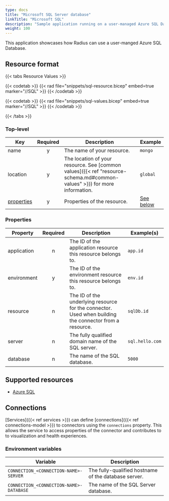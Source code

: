 ```yaml
---
type: docs
title: "Microsoft SQL Server database"
linkTitle: "Microsoft SQL"
description: "Sample application running on a user-managed Azure SQL Database"
weight: 100
---
```


This application showcases how Radius can use a user-manged Azure SQL Database.

## Resource format

{{< tabs Resource Values >}}

{{< codetab >}}
{{< rad file="snippets/sql-resource.bicep" embed=true marker="//SQL" >}}
{{< /codetab >}}

{{< codetab >}}
{{< rad file="snippets/sql-values.bicep" embed=true marker="//SQL" >}}
{{< /codetab >}}

{{< /tabs >}}

### Top-level

| Key  | Required | Description | Example |
|------|:--------:|-------------|---------|
| name | y | The name of your resource. | `mongo`
| location | y | The location of your resource. See [common values]({{< ref "resource-schema.md#common-values" >}}) for more information. | `global`
| [properties](#properties) | y | Properties of the resource. | [See below](#properties)

### Properties

| Property | Required | Description | Example(s) |
|----------|:--------:|-------------|------------|
| application | n | The ID of the application resource this resource belongs to. | `app.id`
| environment | y | The ID of the environment resource this resource belongs to. | `env.id`
| resource  | n | The ID of the underlying resource for the connector. Used when building the connector from a resource. | `sqlDb.id`
| server | n | The fully qualified domain name of the SQL server. | `sql.hello.com`
| database | n | The name of the SQL database. | `5000`

## Supported resources

- [Azure SQL](https://docs.microsoft.com/en-us/azure/azure-sql/)

## Connections

[Services]({{< ref services >}}) can define [connections]({{< ref connections-model >}}) to connectors using the `connections` property. This allows the service to access properties of the connector and contributes to to visualization and health experiences.

### Environment variables

| Variable | Description |
|----------|-------------|
| `CONNECTION_<CONNECTION-NAME>-SERVER` | The fully-qualified hostname of the database server. |
| `CONNECTION_<CONNECTION-NAME>-DATABASE` | The name of the SQL Server database. |
